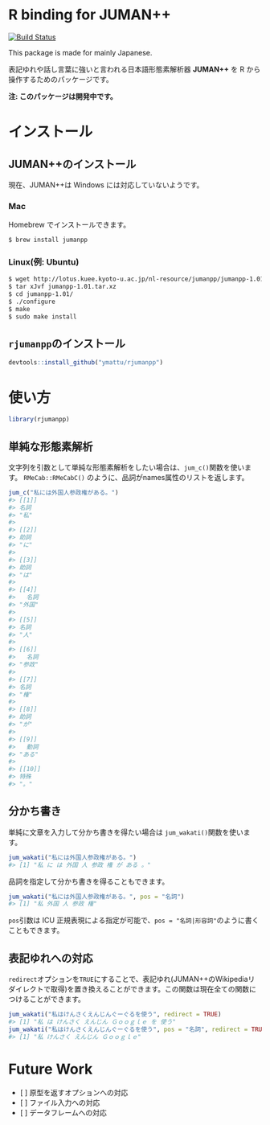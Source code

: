 
<!-- README.md is generated from README.Rmd. Please edit that file -->
R binding for JUMAN++
=====================

[![Build Status](https://travis-ci.org/ymattu/rjumanpp.svg?branch=master)](https://travis-ci.org/ymattu/rjumanpp)

This package is made for mainly Japanese.

表記ゆれや話し言葉に強いと言われる日本語形態素解析器 **JUMAN++** を R から操作するためのパッケージです。

**注: このパッケージは開発中です。**

インストール
============

JUMAN++のインストール
---------------------

現在、JUMAN++は Windows には対応していないようです。

### Mac

Homebrew でインストールできます。

``` sh
$ brew install jumanpp
```

### Linux(例: Ubuntu)

``` sh
$ wget http://lotus.kuee.kyoto-u.ac.jp/nl-resource/jumanpp/jumanpp-1.01.tar.xz
$ tar xJvf jumanpp-1.01.tar.xz
$ cd jumanpp-1.01/
$ ./configure
$ make
$ sudo make install
```

`rjumanpp`のインストール
------------------------

``` r
devtools::install_github("ymattu/rjumanpp")
```

使い方
======

``` r
library(rjumanpp)
```

単純な形態素解析
----------------

文字列を引数として単純な形態素解析をしたい場合は、`jum_c()`関数を使います。 `RMeCab::RMeCabC()` のように、品詞がnames属性のリストを返します。

``` r
jum_c("私には外国人参政権がある。")
#> [[1]]
#> 名詞 
#> "私" 
#> 
#> [[2]]
#> 助詞 
#> "に" 
#> 
#> [[3]]
#> 助詞 
#> "は" 
#> 
#> [[4]]
#>   名詞 
#> "外国" 
#> 
#> [[5]]
#> 名詞 
#> "人" 
#> 
#> [[6]]
#>   名詞 
#> "参政" 
#> 
#> [[7]]
#> 名詞 
#> "権" 
#> 
#> [[8]]
#> 助詞 
#> "が" 
#> 
#> [[9]]
#>   動詞 
#> "ある" 
#> 
#> [[10]]
#> 特殊 
#> "。"
```

分かち書き
----------

単純に文章を入力して分かち書きを得たい場合は `jum_wakati()`関数を使います。

``` r
jum_wakati("私には外国人参政権がある。")
#> [1] "私 に は 外国 人 参政 権 が ある 。"
```

品詞を指定して分かち書きを得ることもできます。

``` r
jum_wakati("私には外国人参政権がある。", pos = "名詞")
#> [1] "私 外国 人 参政 権"
```

`pos`引数は ICU 正規表現による指定が可能で、`pos = "名詞|形容詞"`のように書くこともできます。

表記ゆれへの対応
----------------

`redirect`オプションを`TRUE`にすることで、表記ゆれ(JUMAN++のWikipediaリダイレクトで取得)を置き換えることができます。この関数は現在全ての関数につけることができます。

``` r
jum_wakati("私はけんさくえんじんぐーぐるを使う", redirect = TRUE)
#> [1] "私 は けんさく えんじん Ｇｏｏｇｌｅ を 使う"
jum_wakati("私はけんさくえんじんぐーぐるを使う", pos = "名詞", redirect = TRUE)
#> [1] "私 けんさく えんじん Ｇｏｏｇｌｅ"
```

Future Work
===========

-   \[ \] 原型を返すオプションへの対応
-   \[ \] ファイル入力への対応
-   \[ \] データフレームへの対応
